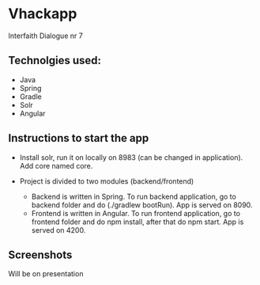 # Vhackapp

Interfaith Dialogue nr 7

## Technolgies used:
* Java
* Spring
* Gradle
* Solr
* Angular

## Instructions to start the app
* Install solr, run it on locally on 8983 (can be changed in application). Add core named core.

* Project is divided to two modules (backend/frontend)
  * Backend is written in Spring. To run backend application, go to backend folder and do (./gradlew bootRun). App is served on 8090.
  * Frontend is written in Angular. To run frontend application, go to frontend folder and do npm install, after that do npm start. App is served on 4200.


## Screenshots
Will be on presentation
